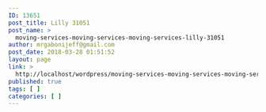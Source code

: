 ```yaml
---
ID: 13651
post_title: Lilly 31051
post_name: >
  moving-services-moving-services-moving-services-lilly-31051
author: mrgabonijeff@gmail.com
post_date: 2018-03-28 01:51:52
layout: page
link: >
  http://localhost/wordpress/moving-services-moving-services-moving-services-lilly-31051/
published: true
tags: [ ]
categories: [ ]
---
```

